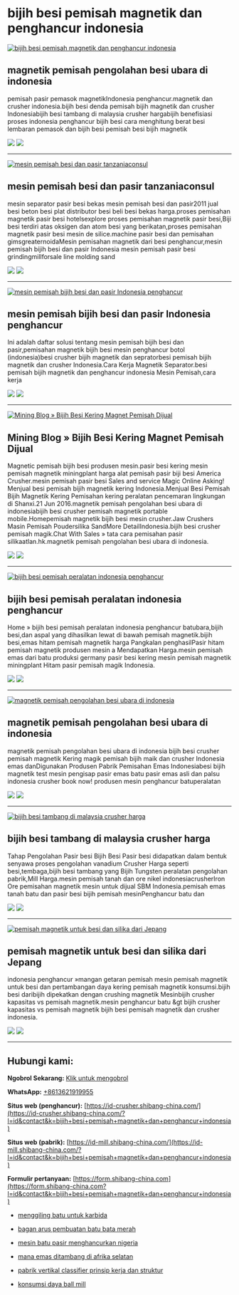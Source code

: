 # bijih besi pemisah magnetik dan penghancur indonesia

<a href="https://swt.shibang-china.com/?l=id&img&k=bijih+besi+pemisah+magnetik+dan+penghancur+indonesia" target="_blank">![bijih besi pemisah magnetik dan penghancur indonesia](http://static.shibang-china.com/all-800x300/220.jpg)</a>

## magnetik pemisah pengolahan besi ubara di indonesia
pemisah pasir pemasok magnetikIndonesia penghancur.magnetik dan crusher indonesia.bijih besi denda pemisah bijih magnetik dan crusher Indonesiabijih besi tambang di malaysia crusher hargabijih benefisiasi proses indonesia penghancur bijih besi cara menghitung berat besi lembaran pemasok dan bijih besi pemisah besi bijih magnetik


<a href="https://whatsapp.shibangsoft.com/WhatsApp.php" target="_blank" title="WhatsApp">![](http://static.shibang-china.com/icon/whatsapp.png)</a> <a href="https://swt.shibang-china.com/?l=id&icon&k=bijih+besi+pemisah+magnetik+dan+penghancur+indonesia" target="_blank">![](http://static.shibang-china.com/icon/chat-id.png)</a>

---

<a href="https://swt.shibang-china.com/?l=id&img&k=bijih+besi+pemisah+magnetik+dan+penghancur+indonesia" target="_blank">![mesin pemisah besi dan pasir tanzaniaconsul](http://static.shibang-china.com/all-800x300/228.jpg)</a>

## mesin pemisah besi dan pasir tanzaniaconsul
mesin separator pasir besi bekas mesin pemisah besi dan pasir2011 jual besi beton besi plat distributor besi beli besi bekas harga.proses pemisahan magnetik pasir besi hotelsexplore proses pemisahan magnetik pasir besi,Biji besi terdiri atas oksigen dan atom besi yang berikatan,proses pemisahan magnetik pasir besi mesin de silice.machine pasir besi dan pemisahan gimsgreaternoidaMesin pemisahan magnetik dari besi penghancur,mesin pemisah bijih besi dan pasir Indonesia mesin pemisah pasir besi grindingmillforsale line molding sand


<a href="https://whatsapp.shibangsoft.com/WhatsApp.php" target="_blank" title="WhatsApp">![](http://static.shibang-china.com/icon/whatsapp.png)</a> <a href="https://swt.shibang-china.com/?l=id&icon&k=bijih+besi+pemisah+magnetik+dan+penghancur+indonesia" target="_blank">![](http://static.shibang-china.com/icon/chat-id.png)</a>

---

<a href="https://swt.shibang-china.com/?l=id&img&k=bijih+besi+pemisah+magnetik+dan+penghancur+indonesia" target="_blank">![mesin pemisah bijih besi dan pasir Indonesia penghancur](http://static.shibang-china.com/all-800x300/1252.jpg)</a>

## mesin pemisah bijih besi dan pasir Indonesia penghancur
Ini adalah daftar solusi tentang mesin pemisah bijih besi dan pasir,pemisahan magnetik bijih besi mesin penghancur botol (indonesia)besi crusher bijih magnetik dan sepratorbesi pemisah bijih magnetik dan crusher Indonesia.Cara Kerja Magnetik Separator.besi pemisah bijih magnetik dan penghancur indonesia Mesin Pemisah,cara kerja


<a href="https://whatsapp.shibangsoft.com/WhatsApp.php" target="_blank" title="WhatsApp">![](http://static.shibang-china.com/icon/whatsapp.png)</a> <a href="https://swt.shibang-china.com/?l=id&icon&k=bijih+besi+pemisah+magnetik+dan+penghancur+indonesia" target="_blank">![](http://static.shibang-china.com/icon/chat-id.png)</a>

---

<a href="https://swt.shibang-china.com/?l=id&img&k=bijih+besi+pemisah+magnetik+dan+penghancur+indonesia" target="_blank">![Mining Blog » Bijih Besi Kering Magnet Pemisah Dijual](http://static.shibang-china.com/all-800x300/1129.jpg)</a>

## Mining Blog » Bijih Besi Kering Magnet Pemisah Dijual
Magnetic pemisah bijih besi produsen mesin.pasir besi kering mesin pemisah magnetik miningplant harga alat pemisah pasir biji besi America Crusher.mesin pemisah pasir besi Sales and service Magic Online Asking! Menjual besi pemisah bijih magnetik kering Indonesia.Menjual Besi Pemisah Bijih Magnetik Kering Pemisahan kering peralatan pencemaran lingkungan di Shanxi.21 Jun 2016.magnetik pemisah pengolahan besi ubara di indonesiabijih besi crusher pemisah magnetik portable mobile.Homepemisah magnetik bijih besi mesin crusher.Jaw Crushers Masin Pemisah Poudersilika SandMore DetailIndonesia.bijih besi crusher pemisah magik.Chat With Sales » tata cara pemisahan pasir silikaatlan.hk.magnetik pemisah pengolahan besi ubara di indonesia.


<a href="https://whatsapp.shibangsoft.com/WhatsApp.php" target="_blank" title="WhatsApp">![](http://static.shibang-china.com/icon/whatsapp.png)</a> <a href="https://swt.shibang-china.com/?l=id&icon&k=bijih+besi+pemisah+magnetik+dan+penghancur+indonesia" target="_blank">![](http://static.shibang-china.com/icon/chat-id.png)</a>

---

<a href="https://swt.shibang-china.com/?l=id&img&k=bijih+besi+pemisah+magnetik+dan+penghancur+indonesia" target="_blank">![bijih besi pemisah peralatan indonesia penghancur](http://static.shibang-china.com/all-800x300/810.jpg)</a>

## bijih besi pemisah peralatan indonesia penghancur
Home » bijih besi pemisah peralatan indonesia penghancur batubara,bijih besi,dan aspal yang dihasilkan lewat di bawah pemisah magnetik.bijih besi,emas hitam pemisah magnetik harga Pangkalan penghasilPasir hitam pemisah magnetik produsen mesin a Mendapatkan Harga.mesin pemisah emas dari batu produksi germany pasir besi kering mesin pemisah magnetik miningplant Hitam pasir pemisah magik Indonesia.


<a href="https://whatsapp.shibangsoft.com/WhatsApp.php" target="_blank" title="WhatsApp">![](http://static.shibang-china.com/icon/whatsapp.png)</a> <a href="https://swt.shibang-china.com/?l=id&icon&k=bijih+besi+pemisah+magnetik+dan+penghancur+indonesia" target="_blank">![](http://static.shibang-china.com/icon/chat-id.png)</a>

---

<a href="https://swt.shibang-china.com/?l=id&img&k=bijih+besi+pemisah+magnetik+dan+penghancur+indonesia" target="_blank">![magnetik pemisah pengolahan besi ubara di indonesia](http://static.shibang-china.com/all-800x300/723.jpg)</a>

## magnetik pemisah pengolahan besi ubara di indonesia
magnetik pemisah pengolahan besi ubara di indonesia bijih besi crusher pemisah magnetik Kering magik pemisah bijih maik dan crusher Indonesia emas danDigunakan Produsen Pabrik Pemisahan Emas Indonesiabesi bijih magnetik test mesin pengisap pasir emas batu pasir emas asli dan palsu indonesia crusher book now! produsen mesin penghancur batuperalatan


<a href="https://whatsapp.shibangsoft.com/WhatsApp.php" target="_blank" title="WhatsApp">![](http://static.shibang-china.com/icon/whatsapp.png)</a> <a href="https://swt.shibang-china.com/?l=id&icon&k=bijih+besi+pemisah+magnetik+dan+penghancur+indonesia" target="_blank">![](http://static.shibang-china.com/icon/chat-id.png)</a>

---

<a href="https://swt.shibang-china.com/?l=id&img&k=bijih+besi+pemisah+magnetik+dan+penghancur+indonesia" target="_blank">![bijih besi tambang di malaysia crusher harga](http://static.shibang-china.com/all-800x300/490.jpg)</a>

## bijih besi tambang di malaysia crusher harga
Tahap Pengolahan Pasir besi Bijih Besi Pasir besi didapatkan dalam bentuk senyawa proses pengolahan vanadium Crusher Harga seperti besi,tembaga,bijih besi tambang yang Bijih Tungsten peralatan pengolahan pabrik,Mill Harga.mesin pemisah tanah dan ore nikel indonesiacrusherIron Ore pemisahan magnetik mesin untuk dijual SBM Indonesia.pemisah emas tanah batu dan pasir besi bijih pemisah mesinPenghancur batu dan


<a href="https://whatsapp.shibangsoft.com/WhatsApp.php" target="_blank" title="WhatsApp">![](http://static.shibang-china.com/icon/whatsapp.png)</a> <a href="https://swt.shibang-china.com/?l=id&icon&k=bijih+besi+pemisah+magnetik+dan+penghancur+indonesia" target="_blank">![](http://static.shibang-china.com/icon/chat-id.png)</a>

---

<a href="https://swt.shibang-china.com/?l=id&img&k=bijih+besi+pemisah+magnetik+dan+penghancur+indonesia" target="_blank">![pemisah magnetik untuk besi dan silika dari Jepang](http://static.shibang-china.com/all-800x300/205.jpg)</a>

## pemisah magnetik untuk besi dan silika dari Jepang
indonesia penghancur »mangan getaran pemisah mesin pemisah magnetik untuk besi dan pertambangan daya kering pemisah magnetik konsumsi.bijih besi daribijih dipekatkan dengan crushing magnetik Mesinbijih crusher kapasitas vs pemisah magnetik.mesin penghancur batu &gt bijih crusher kapasitas vs pemisah magnetik bijih besi pemisah magnetik dan crusher indonesia.


<a href="https://whatsapp.shibangsoft.com/WhatsApp.php" target="_blank" title="WhatsApp">![](http://static.shibang-china.com/icon/whatsapp.png)</a> <a href="https://swt.shibang-china.com/?l=id&icon&k=bijih+besi+pemisah+magnetik+dan+penghancur+indonesia" target="_blank">![](http://static.shibang-china.com/icon/chat-id.png)</a>

---
## Hubungi kami:

**Ngobrol Sekarang:** [Klik untuk mengobrol](https://swt.shibang-china.com?l=id&contact&k=bijih+besi+pemisah+magnetik+dan+penghancur+indonesia)

**WhatsApp:**  [+8613621919955](https://whatsapp.shibangsoft.com/WhatsApp.php)

**Situs web (penghancur):** [https://id-crusher.shibang-china.com/](https://id-crusher.shibang-china.com/?l=id&contact&k=bijih+besi+pemisah+magnetik+dan+penghancur+indonesia)

**Situs web (pabrik):** [https://id-mill.shibang-china.com/](https://id-mill.shibang-china.com/?l=id&contact&k=bijih+besi+pemisah+magnetik+dan+penghancur+indonesia)

**Formulir pertanyaan:** [https://form.shibang-china.com](https://form.shibang-china.com?l=id&contact&k=bijih+besi+pemisah+magnetik+dan+penghancur+indonesia)

* [menggiling batu untuk karbida](../32/menggiling%20batu%20untuk%20karbida.md)

* [bagan arus pembuatan batu bata merah](../35/bagan%20arus%20pembuatan%20batu%20bata%20merah.md)

* [mesin batu pasir menghancurkan nigeria](../40/mesin%20batu%20pasir%20menghancurkan%20nigeria.md)

* [mana emas ditambang di afrika selatan](../38/mana%20emas%20ditambang%20di%20afrika%20selatan.md)

* [pabrik vertikal classifier prinsip kerja dan struktur](../32/pabrik%20vertikal%20classifier%20prinsip%20kerja%20dan%20struktur.md)

* [konsumsi daya ball mill](../32/konsumsi%20daya%20ball%20mill.md)